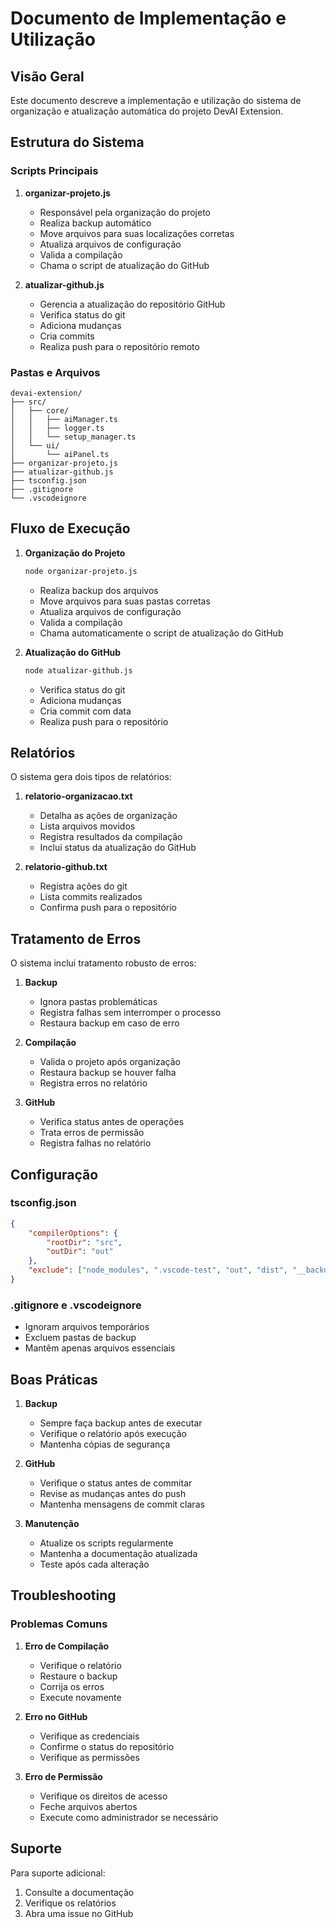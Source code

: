 # Documento de Implementação e Utilização

## Visão Geral

Este documento descreve a implementação e utilização do sistema de organização e atualização automática do projeto DevAI Extension.

## Estrutura do Sistema

### Scripts Principais

1. **organizar-projeto.js**

    - Responsável pela organização do projeto
    - Realiza backup automático
    - Move arquivos para suas localizações corretas
    - Atualiza arquivos de configuração
    - Valida a compilação
    - Chama o script de atualização do GitHub

2. **atualizar-github.js**
    - Gerencia a atualização do repositório GitHub
    - Verifica status do git
    - Adiciona mudanças
    - Cria commits
    - Realiza push para o repositório remoto

### Pastas e Arquivos

```
devai-extension/
├── src/
│   ├── core/
│   │   ├── aiManager.ts
│   │   ├── logger.ts
│   │   └── setup_manager.ts
│   └── ui/
│       └── aiPanel.ts
├── organizar-projeto.js
├── atualizar-github.js
├── tsconfig.json
├── .gitignore
└── .vscodeignore
```

## Fluxo de Execução

1. **Organização do Projeto**

    ```bash
    node organizar-projeto.js
    ```

    - Realiza backup dos arquivos
    - Move arquivos para suas pastas corretas
    - Atualiza arquivos de configuração
    - Valida a compilação
    - Chama automaticamente o script de atualização do GitHub

2. **Atualização do GitHub**
    ```bash
    node atualizar-github.js
    ```
    - Verifica status do git
    - Adiciona mudanças
    - Cria commit com data
    - Realiza push para o repositório

## Relatórios

O sistema gera dois tipos de relatórios:

1. **relatorio-organizacao.txt**

    - Detalha as ações de organização
    - Lista arquivos movidos
    - Registra resultados da compilação
    - Inclui status da atualização do GitHub

2. **relatorio-github.txt**
    - Registra ações do git
    - Lista commits realizados
    - Confirma push para o repositório

## Tratamento de Erros

O sistema inclui tratamento robusto de erros:

1. **Backup**

    - Ignora pastas problemáticas
    - Registra falhas sem interromper o processo
    - Restaura backup em caso de erro

2. **Compilação**

    - Valida o projeto após organização
    - Restaura backup se houver falha
    - Registra erros no relatório

3. **GitHub**
    - Verifica status antes de operações
    - Trata erros de permissão
    - Registra falhas no relatório

## Configuração

### tsconfig.json

```json
{
    "compilerOptions": {
        "rootDir": "src",
        "outDir": "out"
    },
    "exclude": ["node_modules", ".vscode-test", "out", "dist", "__backup_organizer"]
}
```

### .gitignore e .vscodeignore

-   Ignoram arquivos temporários
-   Excluem pastas de backup
-   Mantêm apenas arquivos essenciais

## Boas Práticas

1. **Backup**

    - Sempre faça backup antes de executar
    - Verifique o relatório após execução
    - Mantenha cópias de segurança

2. **GitHub**

    - Verifique o status antes de commitar
    - Revise as mudanças antes do push
    - Mantenha mensagens de commit claras

3. **Manutenção**
    - Atualize os scripts regularmente
    - Mantenha a documentação atualizada
    - Teste após cada alteração

## Troubleshooting

### Problemas Comuns

1. **Erro de Compilação**

    - Verifique o relatório
    - Restaure o backup
    - Corrija os erros
    - Execute novamente

2. **Erro no GitHub**

    - Verifique as credenciais
    - Confirme o status do repositório
    - Verifique as permissões

3. **Erro de Permissão**
    - Verifique os direitos de acesso
    - Feche arquivos abertos
    - Execute como administrador se necessário

## Suporte

Para suporte adicional:

1. Consulte a documentação
2. Verifique os relatórios
3. Abra uma issue no GitHub
